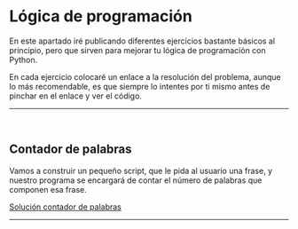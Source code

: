 # Lógica de programación

<p>En este apartado iré publicando diferentes ejercicios bastante básicos al principio,
pero que sirven para mejorar tu lógica de programación con Python.</p>
<p>En cada ejercicio colocaré un enlace a la resolución del problema, aunque lo más recomendable,
es que siempre lo intentes por ti mismo antes de pinchar en el enlace y ver el código.</p>

<hr><br>

## Contador de palabras
<p>Vamos a construir un pequeño script, que le pida al usuario una frase, y nuestro programa se encargará
de contar el número de palabras que componen esa frase.<p>

<a href = "#">Solución contador de palabras </a>

<hr><br>

